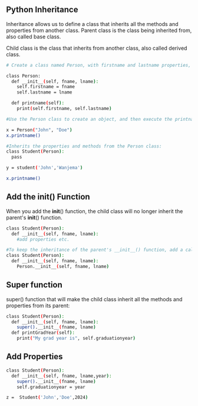 ## Python Inheritance

Inheritance allows us to define a class that inherits all the methods and properties from another class.
Parent class is the class being inherited from, also called base class.

Child class is the class that inherits from another class, also called derived class.

```bash
# Create a class named Person, with firstname and lastname properties, and a printname method:

class Person:
  def __init__(self, fname, lname):
    self.firstname = fname
    self.lastname = lname

  def printname(self):
    print(self.firstname, self.lastname)

#Use the Person class to create an object, and then execute the printname method:

x = Person("John", "Doe")
x.printname()

#Inherits the properties and methods from the Person class:
class Student(Person):
  pass

y = student('John','Wanjema')

x.printname()
```

## Add the __init__() Function

When you add the __init__() function, the child class will no longer inherit the parent's __init__() function.

```bash
class Student(Person):
  def __init__(self, fname, lname):
    #add properties etc.

#To keep the inheritance of the parent's __init__() function, add a call to the parent's __init__() function:
class Student(Person):
  def __init__(self, fname, lname):
    Person.__init__(self, fname, lname)

```

## Super function
super() function that will make the child class inherit all the methods and properties from its parent:

```bash
class Student(Person):
  def __init__(self, fname, lname):
    super().__init__(fname, lname)
  def printGradYear(self):
    print("My grad year is", self.graduationyear)

```

## Add  Properties

```bash
class Student(Person):
  def __init__(self, fname, lname,year):
    super().__init__(fname, lname)
    self.graduationyear = year

z =  Student('John','Doe',2024)
```